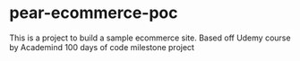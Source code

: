 # pear-ecommerce-poc
This is a project to build a sample ecommerce site. Based off Udemy course by Academind 100 days of code milestone project
